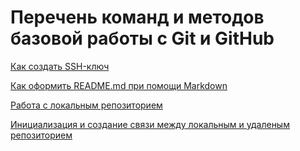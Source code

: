 # Перечень команд и методов базовой работы с Git и GitHub

[Как создать SSH-ключ](https://github.com/vikolga/git_project/blob/main/generation_ssh.md)

[Как оформить README.md при помощи Markdown](https://github.com/vikolga/git_project/blob/main/markdown.md)

[Работа с локальным репозиторием](https://github.com/vikolga/git_project/blob/main/git_commands.md)

[Инициализация и создание связи между локальным и удаленым репозиторием](https://github.com/vikolga/git_project/blob/main/github_commands.md)
